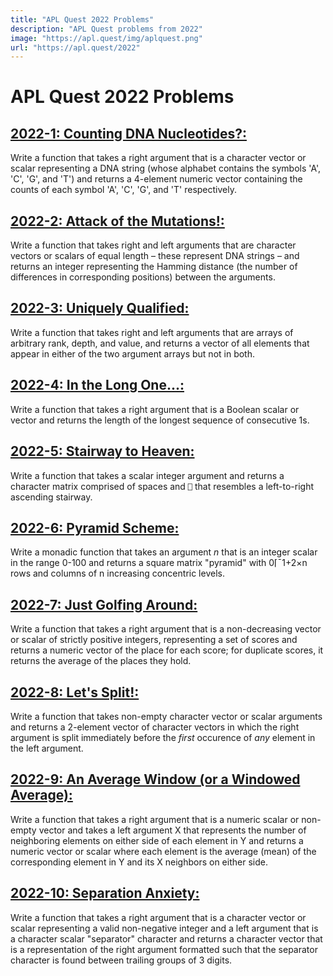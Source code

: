 ```yaml
---
title: "APL Quest 2022 Problems"
description: "APL Quest problems from 2022"
image: "https://apl.quest/img/aplquest.png"
url: "https://apl.quest/2022"
---
```

# APL Quest 2022 Problems
<div class="index">
<p><h2><a href="1">2022-1: Counting DNA Nucleotides?:</a></h2> Write a function that takes a right argument that is a character vector or scalar representing a DNA string (whose alphabet contains the symbols 'A', 'C', 'G', and 'T') and returns a 4-element numeric vector containing the counts of each symbol 'A', 'C', 'G', and 'T' respectively.</p>

<p><h2><a href="2">2022-2: Attack of the Mutations!:</a></h2> Write a function that takes right and left arguments that are character vectors or scalars of equal length – these represent DNA strings – and returns an integer representing the Hamming distance (the number of differences in corresponding positions) between the arguments.</p>

<p><h2><a href="3">2022-3: Uniquely Qualified:</a></h2> Write a function that takes right and left arguments that are arrays of arbitrary rank, depth, and value, and returns a vector of all elements that appear in either of the two argument arrays but not in both.</p>

<p><h2><a href="4">2022-4: In the Long One...:</a></h2> Write a function that takes a right argument that is a Boolean scalar or vector and returns the length of the longest sequence of consecutive 1s.</p>

<p><h2><a href="5">2022-5: Stairway to Heaven:</a></h2> Write a function that takes a scalar integer argument and returns a character matrix comprised of spaces and <code>⎕</code> that resembles a left-to-right ascending stairway.</p>

<p><h2><a href="6">2022-6: Pyramid Scheme:</a></h2> Write a monadic function that takes an argument <em>n</em> that is an integer scalar in the range 0-100 and returns a square matrix "pyramid" with <span class="APL">0⌈¯1+2×n</span> rows and columns of <span class="APL">n</span> increasing concentric levels.</p>

<p><h2><a href="7">2022-7: Just Golfing Around:</a></h2> Write a function that takes a right argument that is a non-decreasing vector or scalar of strictly positive integers, representing a set of scores and returns a numeric vector of the place for each score; for duplicate scores, it returns the average of the places they hold.</p>

<p><h2><a href="8">2022-8: Let's Split!:</a></h2> Write a function that takes non-empty character vector or scalar arguments and returns a 2-element vector of character vectors in which the right argument is split immediately before the <em>first</em> occurence of <em>any</em> element in the left argument.</p>

<p><h2><a href="9">2022-9: An Average Window (or a Windowed Average):</a></h2> Write a function that takes a right argument that is a numeric scalar or non-empty vector and takes a left argument <span class="APL">X</span> that represents the number of neighboring elements on either side of each element in <span class="APL">Y</span> and returns a numeric vector or scalar where each element is the average (mean) of the corresponding element in <span class="APL">Y</span> and its <span class="APL">X</span> neighbors on either side.</p>

<p><h2><a href="10">2022-10: Separation Anxiety:</a></h2> Write a function that takes a right argument that is a character vector or scalar representing a valid non-negative integer and a left argument that is a character scalar "separator" character and returns a character vector that is a representation of the right argument formatted such that the separator character is found between trailing groups of 3 digits.</p>

</div>
